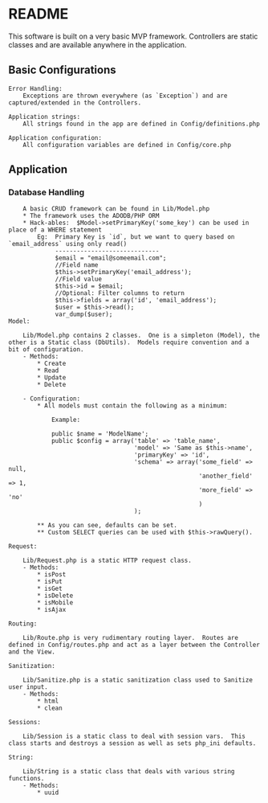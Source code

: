 # README #

This software is built on a very basic MVP framework.  Controllers are static classes and are available anywhere in the application.

## Basic Configurations ##

	Error Handling: 
		Exceptions are thrown everywhere (as `Exception`) and are captured/extended in the Controllers.

	Application strings: 		
		All strings found in the app are defined in Config/definitions.php
	
	Application configuration: 
		All configuration variables are defined in Config/core.php

## Application ##
	
### Database Handling ###
		
		A basic CRUD framework can be found in Lib/Model.php
		* The framework uses the ADODB/PHP ORM
		* Hack-ables:  $Model->setPrimaryKey('some_key') can be used in place of a WHERE statement
			Eg:  Primary Key is `id`, but we want to query based on `email_address` using only read()
				 -----------------------------
				 $email = "email@someemail.com";
				 //Field name
				 $this->setPrimaryKey('email_address');
				 //Field value
				 $this->id = $email;
				 //Optional: Filter columns to return
				 $this->fields = array('id', 'email_address');
				 $user = $this->read();
				 var_dump($user);
	Model:
		
		Lib/Model.php contains 2 classes.  One is a simpleton (Model), the other is a Static class (DbUtils).  Models require convention and a bit of configuration.
		- Methods:
			* Create
			* Read
			* Update
			* Delete

		- Configuration:
			* All models must contain the following as a minimum:

				Example:

				public $name = 'ModelName';
				public $config = array('table' => 'table_name',
									   'model' => 'Same as $this->name',
									   'primaryKey' => 'id',
									   'schema' => array('some_field' => null,
											  			 'another_field' => 1,
											  			 'more_field' => 'no'
														 )
									   );

			** As you can see, defaults can be set.
			** Custom SELECT queries can be used with $this->rawQuery().

	Request:

		Lib/Request.php is a static HTTP request class.
		- Methods:
			* isPost
			* isPut
			* isGet
			* isDelete
			* isMobile
			* isAjax

	Routing:

		Lib/Route.php is very rudimentary routing layer.  Routes are defined in Config/routes.php and act as a layer between the Controller and the View.

	Sanitization:

		Lib/Sanitize.php is a static sanitization class used to Sanitize user input.
		- Methods:
			* html
			* clean

	Sessions:
		
		Lib/Session is a static class to deal with session vars.  This class starts and destroys a session as well as sets php_ini defaults.

	String:

		Lib/String is a static class that deals with various string functions.
		- Methods:
			* uuid